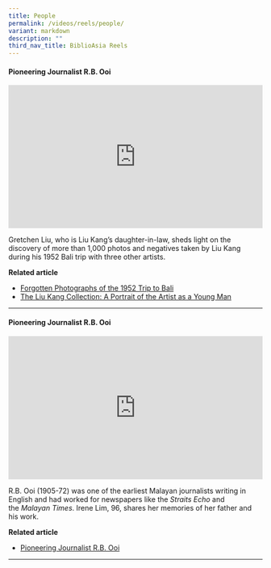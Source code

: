 ```yaml
---
title: People
permalink: /videos/reels/people/
variant: markdown
description: ""
third_nav_title: BiblioAsia Reels
---
```

#### **Pioneering Journalist R.B. Ooi**

<style>.embed-container {position: relative; padding-bottom: 56.25%; height: 0; overflow: hidden; max-width: 100%; } .embed-container iframe, .embed-container object, .embed-container embed { position: absolute; top: 0; left: 0; width: 100%; height: 100%; }</style><div class="embed-container"><iframe src="https://www.youtube.com/embed/N6-mH2P16B8" frameborder="0" allowfullscreen=""></iframe></div>

Gretchen Liu, who is Liu Kang’s daughter-in-law, sheds light on the discovery of more than 1,000 photos and negatives taken by Liu Kang during his 1952 Bali trip with three other artists.

**Related article** <br>
* [Forgotten Photographs of the 1952 Trip to Bali](/vol-21/issue-1/apr-jun-2025/liu-kang-forgotten-photographs-bali/)<br>
* [The Liu Kang Collection: A Portrait of the Artist as a Young Man](/vol-21/issue-1/apr-jun-2025/liu-kang-collection/)<br>

<hr>

#### **Pioneering Journalist R.B. Ooi**

<style>.embed-container {position: relative; padding-bottom: 56.25%; height: 0; overflow: hidden; max-width: 100%; } .embed-container iframe, .embed-container object, .embed-container embed { position: absolute; top: 0; left: 0; width: 100%; height: 100%; }</style><div class="embed-container"><iframe src="https://www.youtube.com/embed/J2EPQPWskds?list=PLJlLW0qKYHTPnbGAYPZtpahewt6xRgUzc" frameborder="0" allowfullscreen=""></iframe></div>

R.B. Ooi (1905-72) was one of the earliest Malayan journalists writing in English and had worked for newspapers like the&nbsp;_Straits Echo_&nbsp;and the&nbsp;_Malayan Times_. Irene Lim, 96, shares her memories of her father and his work.

**Related article** <br>
* [Pioneering Journalist R.B. Ooi](/vol-20/issue-2/jul-sep-2024/singapore-journalist-newspaper-rb-ooi/)<br>

<hr>